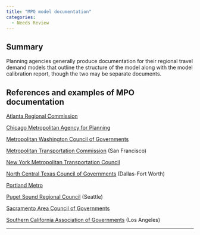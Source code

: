 ```yaml
---
title: "MPO model documentation"
categories:
  - Needs Review
---
```


Summary
-------

Planning agencies generally produce documentation for their regional travel demand models that outline the structure of the model along with the model calibration report, though the two may be separate documents.

References and examples of MPO documentation
--------------------------------------------

[Atlanta Regional Commission](http://www.atlantaregional.com/File%20Library/Transportation/Travel%20Demand%20Model/tp_arcmodeldocumentation_022212.pdf)

[Chicago Metropolitan Agency for Planning](http://www.cmap.illinois.gov/data/transportation/modeling)

[Metropolitan Washington Council of Governments](http://www.mwcog.org/transportation/activities/models/documentation.asp)

[Metropolitan Transportation Commission](http://www.mtc.ca.gov/maps_and_data/datamart/forecast/BAYCAST%20Travel%20Models%20Tech%20Summary.pdf) (San Francisco)

[New York Metropolitan Transportation Council](http://www.nymtc.org/project/bpm/bpmmodel.html)

[North Central Texas Council of Governments](http://www.nctcog.org/trans/modeling/documentation/DFWRTMModelDescription.pdf) (Dallas-Fort Worth)

[Portland Metro](http://library.oregonmetro.gov/files/model_documentation_ivan_march08.pdf)

[Puget Sound Regional Council](http://www.psrc.org/assets/1511/model_doc_final_.pdf) (Seattle)

[Sacramento Area Council of Governments](http://www.sacog.org/2035/files/MTP-SCS/appendices/C-4%20SACSIM%20Documentation.pdf)

[Southern California Association of Governments](http://www.scag.ca.gov/DataAndTools/Pages/DataTools/Modeling.aspx) (Los Angeles)

------------------------------------------------------------------------

